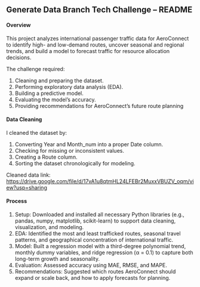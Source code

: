 ## Generate Data Branch Tech Challenge – README
#### Overview
This project analyzes international passenger traffic data for AeroConnect to identify high- and low-demand routes, uncover seasonal and regional trends, and build a model to forecast traffic for resource allocation decisions.

The challenge required:
   1. Cleaning and preparing the dataset.
   2. Performing exploratory data analysis (EDA).
   3. Building a predictive model.
   4. Evaluating the model’s accuracy.
   5. Providing recommendations for AeroConnect’s future route planning


#### Data Cleaning
I cleaned the dataset by:
   1. Converting Year and Month_num into a proper Date column.
   2. Checking for missing or inconsistent values.
   3. Creating a Route column.
   4. Sorting the dataset chronologically for modeling.

   Cleaned data link: https://drive.google.com/file/d/17vA1u8qtmHL24LFEBr2MuxxVBUZV_oqm/view?usp=sharing

#### Process
   1. Setup: Downloaded and installed all necessary Python libraries (e.g., pandas, numpy, matplotlib, scikit-learn) to support data cleaning, visualization, and modeling.
   2. EDA: Identified the most and least trafficked routes, seasonal travel patterns, and geographical concentration of international traffic.
   3. Model: Built a regression model with a third-degree polynomial trend, monthly dummy variables, and ridge regression (α = 0.1) to capture both long-term growth and seasonality.
   4. Evaluation: Assessed accuracy using MAE, RMSE, and MAPE.
   5. Recommendations: Suggested which routes AeroConnect should expand or scale back, and how to apply forecasts for planning.
